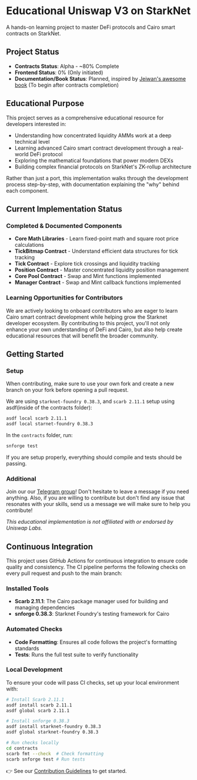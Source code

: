 # Educational Uniswap V3 on StarkNet

A hands-on learning project to master DeFi protocols and Cairo smart contracts on StarkNet.

## Project Status
- **Contracts Status**: Alpha - ~80% Complete
- **Frontend Status**: 0% (Only initiated)
- **Documentation/Book Status**: Planned, inspired by [Jeiwan's awesome book](https://uniswapv3book.com/) (To begin after contracts completion)

## Educational Purpose

This project serves as a comprehensive educational resource for developers interested in:
- Understanding how concentrated liquidity AMMs work at a deep technical level
- Learning advanced Cairo smart contract development through a real-world DeFi protocol
- Exploring the mathematical foundations that power modern DEXs
- Building complex financial protocols on StarkNet's ZK-rollup architecture

Rather than just a port, this implementation walks through the development process step-by-step, with documentation explaining the "why" behind each component.

## Current Implementation Status

### Completed & Documented Components
- **Core Math Libraries** - Learn fixed-point math and square root price calculations
- **TickBitmap Contract** - Understand efficient data structures for tick tracking
- **Tick Contract** - Explore tick crossings and liquidity tracking
- **Position Contract** - Master concentrated liquidity position management
- **Core Pool Contract** - Swap and Mint functions implemented
- **Manager Contract** - Swap and Mint callback functions implemented

### Learning Opportunities for Contributors

We are actively looking to onboard contributors who are eager to learn Cairo smart contract development while helping grow the Starknet developer ecosystem. By contributing to this project, you'll not only enhance your own understanding of DeFi and Cairo, but also help create educational resources that will benefit the broader community.

## Getting Started



### Setup

When contributing, make sure to use your own fork and create a new branch on your fork before opening a pull request.

We are using `starknet-foundry 0.38.3`, and `scarb 2.11.1` 
setup using asdf(inside of the contracts folder):
```bash
asdf local scarb 2.11.1
asdf local starnet-foundry 0.38.3
```

In the `contracts` folder, run:
```bash
snforge test
```

If you are setup properly, everything should compile and tests should be passing.


### Additional
Join our our [Telegram group](https://t.me/+bPtBG-CEsLlhYzM1)! Don't hesitate to leave a message if you need anything. Also, if you are willing to contribute but don't find any issue that resonates with your skills, send us a message we will make sure to help you contribute!


*This educational implementation is not affiliated with or endorsed by Uniswap Labs.*


## Continuous Integration

This project uses GitHub Actions for continuous integration to ensure code quality and consistency. The CI pipeline performs the following checks on every pull request and push to the main branch:

### Installed Tools

- **Scarb 2.11.1**: The Cairo package manager used for building and managing dependencies
- **snforge 0.38.3**: Starknet Foundry's testing framework for Cairo

### Automated Checks

- **Code Formatting**: Ensures all code follows the project's formatting standards
- **Tests**: Runs the full test suite to verify functionality

### Local Development

To ensure your code will pass CI checks, set up your local environment with:

```bash
# Install Scarb 2.11.1
asdf install scarb 2.11.1
asdf global scarb 2.11.1

# Install snforge 0.38.3
asdf install starknet-foundry 0.38.3
asdf global starknet-foundry 0.38.3

# Run checks locally
cd contracts
scarb fmt --check  # Check formatting
scarb snforge test # Run tests
```
👉 See our [Contribution Guidelines](https://github.com/Haroldwonder/uniswap-v3-starknet/blob/main/.github/CONTRIBUTING.md) to get started.
